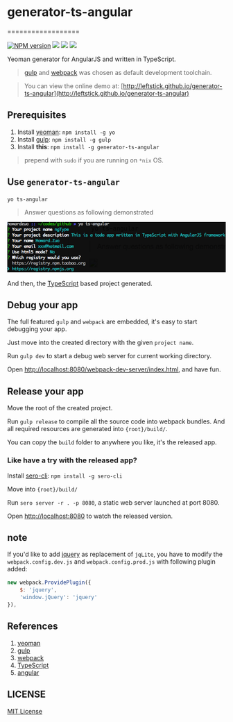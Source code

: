 # generator-ts-angular
==================

[![NPM version][npm-image]][npm-url]
![][david-url]
![][dt-url]
![][license-url]

Yeoman generator for AngularJS and written in TypeScript.
> [gulp](http://gulpjs.com/) and [webpack](http://webpack.github.io/) was chosen as default development toolchain.


> You can view the online demo at: [http://leftstick.github.io/generator-ts-angular](http://leftstick.github.io/generator-ts-angular)

## Prerequisites ##

1. Install [yeoman](http://yeoman.io/): `npm install -g yo`
2. Install [gulp](http://gulpjs.com/): `npm install -g gulp`
3. Install __this__: `npm install -g generator-ts-angular`

> prepend with `sudo` if you are running on `*nix` OS.

## Use `generator-ts-angular` ##

`yo ts-angular`

> Answer questions as following demonstrated

![](https://raw.githubusercontent.com/leftstick/generator-ts-angular/master/docs/img/questions.png)

And then, the [TypeScript](http://www.typescriptlang.org) based project generated.

## Debug your app ##

The full featured `gulp` and `webpack` are embedded, it's easy to start debugging your app.

Just move into the created directory with the given `project name`.

Run `gulp dev` to start a debug web server for current working directory.

Open [http://localhost:8080/webpack-dev-server/index.html](http://localhost:8080/webpack-dev-server/index.html), and have fun.


## Release your app ##

Move the root of the created project.

Run `gulp release` to compile all the source code into webpack bundles. And all required resources are generated into `{root}/build/`.

You can copy the `build` folder to anywhere you like, it's the released app.

### Like have a try with the released app? ###

Install [sero-cli](https://github.com/leftstick/Sero-cli): `npm install -g sero-cli`

Move into `{root}/build/`

Run `sero server -r . -p 8080`, a static web server launched at port 8080.

Open [http://localhost:8080](http://localhost:8080) to watch the released version.


## note ##

If you'd like to add [jquery](http://jquery.com/) as replacement of `jqLite`, you have to modify the `webpack.config.dev.js` and `webpack.config.prod.js` with following plugin added:

```javascript
new webpack.ProvidePlugin({
    $: 'jquery',
    'window.jQuery': 'jquery'
}),
```

## References ##

1. [yeoman](http://yeoman.io/)
2. [gulp](http://gulpjs.com/)
3. [webpack](http://webpack.github.io/)
4. [TypeScript](http://www.typescriptlang.org)
5. [angular](https://angularjs.org/)


## LICENSE ##

[MIT License](https://raw.githubusercontent.com/leftstick/generator-ts-angular/master/LICENSE)


[npm-url]: https://npmjs.org/package/generator-ts-angular
[npm-image]: https://badge.fury.io/js/generator-ts-angular.png
[david-url]: https://david-dm.org/leftstick/generator-ts-angular.png
[dt-url]:https://img.shields.io/npm/dt/generator-ts-angular.svg
[license-url]:https://img.shields.io/npm/l/generator-ts-angular.svg
